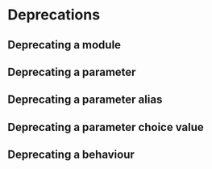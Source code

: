 Deprecations
============

## Deprecating a module

## Deprecating a parameter

## Deprecating a parameter alias

## Deprecating a parameter choice value

## Deprecating a behaviour
